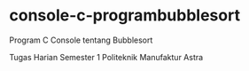 # console-c-programbubblesort
Program C Console tentang Bubblesort
 
Tugas Harian Semester 1 Politeknik Manufaktur Astra
